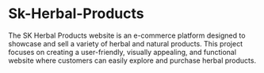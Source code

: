 # Sk-Herbal-Products
The SK Herbal Products website is an e-commerce platform designed to showcase and sell a variety of herbal and natural products. This project focuses on creating a user-friendly, visually appealing, and functional website where customers can easily explore and purchase herbal products.
